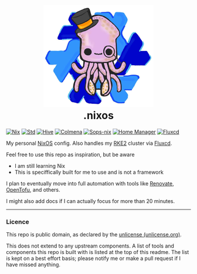 <h1 align="center">
  <img src="artwork/SquidNix.png" width="300"/><br/>
  .nixos
</h1>

[![Nix](https://img.shields.io/badge/built_with-nix-f5a97f?style=for-the-badge&logo=nixos&labelColor=363a4f)](https://nixos.org)
[![Std](https://img.shields.io/badge/divnix-std-f5a97f?style=for-the-badge&logo=nixos&labelColor=363a4f)](https://github.com/divnix/std)
[![Hive](https://img.shields.io/badge/divnix-hive-f5a97f?style=for-the-badge&logo=nixos&labelColor=363a4f)](https://github.com/divnix/hive)
[![Colmena](https://img.shields.io/badge/zhaofengli-colmena-f5a97f?style=for-the-badge&logo=nixos&labelColor=363a4f)](https://github.com/zhaofengli/colmena)
[![Sops-nix](https://img.shields.io/badge/mic92-sops--nix-f5a97f?style=for-the-badge&logo=nixos&labelColor=363a4f)](https://github.com/Mic92/sops-nix)
[![Home Manager](https://img.shields.io/badge/nix_community-home_manager-f5a97f?style=for-the-badge&logo=nixos&labelColor=363a4f)](https://github.com/nix-community/home-manager)
[![Fluxcd](https://img.shields.io/badge/fluxcd-flux-f5a97f?style=for-the-badge&logo=flux&labelColor=363a4f)](https://fluxcd.io)

My personal [NixOS](https://nixos.org) config.
Also handles my [RKE2](https://docs.rke2.io/) cluster via [Fluxcd](https://fluxcd.io).

Feel free to use this repo as inspiration, but be aware
- I am still learning Nix
- This is speciffically built for me to use and is not a framework

I plan to eventually move into full automation with tools like
[Renovate](https://github.com/renovatebot/renovate),
[OpenTofu](https://opentofu.org/), and others.

I might also add docs if I can actually focus for more than 20 minutes.

---

### Licence

This repo is public domain, as declared by the [unlicense (unlicense.org)](https://unlicense.org/).

This does not extend to any upstream components.
A list of tools and components this repo is built with is listed at the top of this readme.
The list is kept on a best effort basis; please notify me or make a pull request if I have missed anything.
